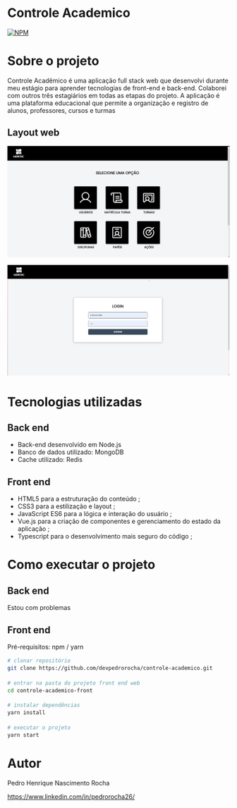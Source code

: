 # Controle Academico
[![NPM](https://img.shields.io/npm/l/react)](https://github.com/devpedrorocha/controle-academico/blob/main/LICENCE) 

# Sobre o projeto


Controle Acadêmico é uma aplicação full stack web que desenvolvi durante meu estágio para aprender tecnologias de front-end e back-end. Colaborei com outros três estagiários em todas as etapas do projeto. A aplicação é uma plataforma educacional que permite a organização e registro de alunos, professores, cursos e turmas

## Layout web
![Web 1](https://github.com/devpedrorocha/controle-academico/blob/main/controle-academico-front/src/assets/screenshot-admin-home-page.png)

![Web 2](https://github.com/devpedrorocha/controle-academico/blob/main/controle-academico-front/src/assets/screenshot-login.png)


# Tecnologias utilizadas
## Back end
- Back-end desenvolvido em Node.js
- Banco de dados utilizado: MongoDB
- Cache utilizado: Redis

## Front end
- HTML5 para a estruturação do conteúdo ;
- CSS3 para a estilização e layout ; 
- JavaScript ES6 para a lógica e interação do usuário ; 
- Vue.js para a criação de componentes e gerenciamento do estado da aplicação ;
- Typescript para o desenvolvimento mais seguro do código ; 

# Como executar o projeto

## Back end

Estou com problemas

## Front end 
Pré-requisitos: npm / yarn

```bash
# clonar repositório
git clone https://github.com/devpedrorocha/controle-academico.git

# entrar na pasta do projeto front end web
cd controle-academico-front

# instalar dependências
yarn install

# executar o projeto
yarn start
```

# Autor

Pedro Henrique Nascimento Rocha 

https://www.linkedin.com/in/pedrorocha26/

